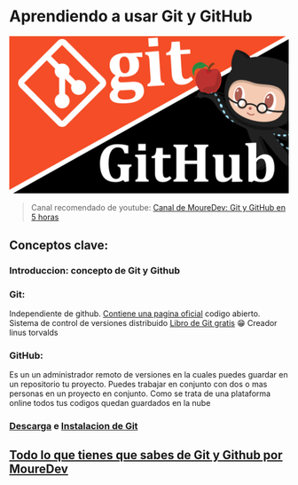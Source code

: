 # Aprendiendo a usar Git y GitHub
![Logo de git y github](https://github.com/Alex291001/PrGit/blob/main/LOGO%20GIT%20Y%20GITHUB.png)

> Canal recomendado de youtube:
[Canal de MoureDev: Git y GitHub en 5 horas](https://www.youtube.com/watch?v=3GymExBkKjE)

## Conceptos clave:

### Introduccion: concepto de Git y Github 
### Git:
Independiente de github. [Contiene una pagina oficial](https://git-scm.com/) codigo abierto. 
Sistema de control de versiones distribuido 
[Libro de Git gratis](https://git-scm.com/book/es/v2) 😁 
Creador linus torvalds 

### GitHub: 
Es un un administrador remoto de versiones en la cuales puedes guardar en un repositorio tu proyecto. 
Puedes trabajar en conjunto con dos o mas personas en un proyecto en conjunto. 
Como se trata de una plataforma online todos tus codigos quedan guardados en la nube  

### [Descarga](https://git-scm.com/downloads) e [Instalacion de Git](https://git-scm.com/book/es/v2/Inicio---Sobre-el-Control-de-Versiones-Instalaci%C3%B3n-de-Git)

## [Todo lo que tienes que sabes de Git y Github por MoureDev](https://github.com/mouredev/hello-git/blob/main/README.md](https://github.com/mouredev/hello-git)https://github.com/mouredev/hello-git)



